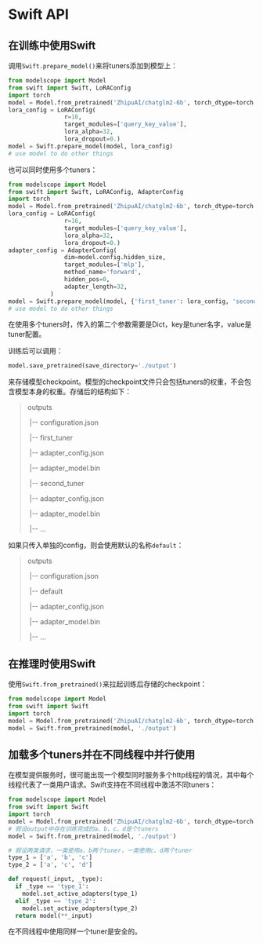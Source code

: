 # Swift API

## 在训练中使用Swift

调用`Swift.prepare_model()`来将tuners添加到模型上：

```python
from modelscope import Model
from swift import Swift, LoRAConfig
import torch
model = Model.from_pretrained('ZhipuAI/chatglm2-6b', torch_dtype=torch.bfloat16, device_map='auto')
lora_config = LoRAConfig(
                r=16,
                target_modules=['query_key_value'],
                lora_alpha=32,
                lora_dropout=0.)
model = Swift.prepare_model(model, lora_config)
# use model to do other things
```

也可以同时使用多个tuners：

```python
from modelscope import Model
from swift import Swift, LoRAConfig, AdapterConfig
import torch
model = Model.from_pretrained('ZhipuAI/chatglm2-6b', torch_dtype=torch.bfloat16, device_map='auto')
lora_config = LoRAConfig(
                r=16,
                target_modules=['query_key_value'],
                lora_alpha=32,
                lora_dropout=0.)
adapter_config = AdapterConfig(
                dim=model.config.hidden_size,
                target_modules=['mlp'],
                method_name='forward',
                hidden_pos=0,
                adapter_length=32,
            )
model = Swift.prepare_model(model, {'first_tuner': lora_config, 'second_tuner': adapter_config})
# use model to do other things
```

在使用多个tuners时，传入的第二个参数需要是Dict，key是tuner名字，value是tuner配置。

训练后可以调用：

```python
model.save_pretrained(save_directory='./output')
```

来存储模型checkpoint。模型的checkpoint文件只会包括tuners的权重，不会包含模型本身的权重。存储后的结构如下：

> outputs
>
> ​     |-- configuration.json
>
> ​     |-- first_tuner
>
> ​               |-- adapter_config.json
>
> ​               |-- adapter_model.bin
>
> ​     |-- second_tuner
>
> ​               |-- adapter_config.json
>
> ​               |-- adapter_model.bin
>
> ​     |-- ...

如果只传入单独的config，则会使用默认的名称`default`：

> outputs
>
> ​      |-- configuration.json
>
> ​      |-- default
>
> ​                |-- adapter_config.json
>
> ​                |-- adapter_model.bin
>
> ​      |-- ...

## 在推理时使用Swift

使用`Swift.from_pretrained()`来拉起训练后存储的checkpoint：

```python
from modelscope import Model
from swift import Swift
import torch
model = Model.from_pretrained('ZhipuAI/chatglm2-6b', torch_dtype=torch.bfloat16, device_map='auto')
model = Swift.from_pretrained(model, './output')
```

## 加载多个tuners并在不同线程中并行使用

在模型提供服务时，很可能出现一个模型同时服务多个http线程的情况，其中每个线程代表了一类用户请求。Swift支持在不同线程中激活不同tuners：

```python
from modelscope import Model
from swift import Swift
import torch
model = Model.from_pretrained('ZhipuAI/chatglm2-6b', torch_dtype=torch.bfloat16, device_map='auto')
# 假设output中存在训练完成的a、b、c、d是个tuners
model = Swift.from_pretrained(model, './output')

# 假设两类请求，一类使用a、b两个tuner，一类使用c、d两个tuner
type_1 = ['a', 'b', 'c']
type_2 = ['a', 'c', 'd']

def request(_input, _type):
  if _type == 'type_1':
    model.set_active_adapters(type_1)
  elif _type == 'type_2':
    model.set_active_adapters(type_2)
  return model(**_input)

```

在不同线程中使用同样一个tuner是安全的。

